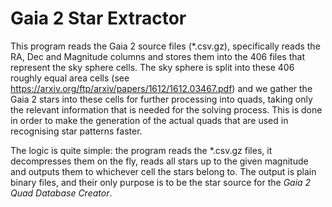 # Gaia 2 Star Extractor

This program reads the Gaia 2 source files (*.csv.gz), specifically reads the RA, Dec and Magnitude columns and stores them into the 406 files that represent the sky sphere cells. The sky sphere is split into these 406 roughly equal area cells (see https://arxiv.org/ftp/arxiv/papers/1612/1612.03467.pdf) and we gather the Gaia 2 stars into these cells for further processing into quads, taking only the relevant information that is needed for the solving process. This is done in order to make the generation of the actual quads that are used in recognising star patterns faster.

The logic is quite simple: the program reads the *.csv.gz files, it decompresses them on the fly, reads all stars up to the given magnitude and outputs them to whichever cell the stars belong to.
The output is plain binary files, and their only purpose is to be the star source for the _Gaia 2 Quad Database Creator_.
